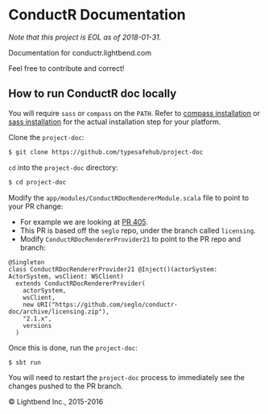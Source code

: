 # ConductR Documentation

*Note that this project is EOL as of 2018-01-31.*

Documentation for conductr.lightbend.com

Feel free to contribute and correct!

## How to run ConductR doc locally

You will require `sass` or `compass` on the `PATH`. Refer to [compass installation](http://compass-style.org/install/) or [sass installation](http://sass-lang.com/install) for the actual installation step for your platform.

Clone the `project-doc`:

```bash
$ git clone https://github.com/typesafehub/project-doc
```

`cd` into the `project-doc` directory:

```bash
$ cd project-doc
```

Modify the `app/modules/ConductRDocRendererModule.scala` file to point to your PR change:
* For example we are looking at [PR 405](https://github.com/typesafehub/conductr-doc/pull/405).
* This PR is based off the `seglo` repo, under the branch called `licensing`.
* Modify `ConductRDocRendererProvider21` to point to the PR repo and branch:

```
@Singleton
class ConductRDocRendererProvider21 @Inject()(actorSystem: ActorSystem, wsClient: WSClient)
  extends ConductRDocRendererProvider(
    actorSystem,
    wsClient,
    new URI("https://github.com/seglo/conductr-doc/archive/licensing.zip"),
    "2.1.x",
    versions
  )
```

Once this is done, run the `project-doc`:

```bash
$ sbt run
```

You will need to restart the `project-doc` process to immediately see the changes pushed to the PR branch.

&copy; Lightbend Inc., 2015-2016
